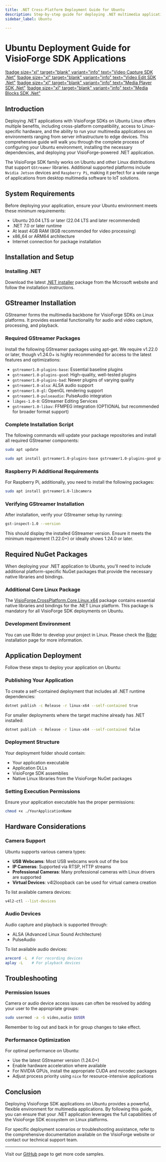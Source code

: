 ```yaml
---
title: .NET Cross-Platform Deployment Guide for Ubuntu
description: Step-by-step guide for deploying .NET multimedia applications on Ubuntu Linux. Learn how to set up dependencies, configure hardware, and optimize performance for cross-platform development. Includes GStreamer setup and troubleshooting tips.
sidebar_label: Ubuntu

---
```


# Ubuntu Deployment Guide for VisioForge SDK Applications

[!badge size="xl" target="blank" variant="info" text="Video Capture SDK .Net"](https://www.visioforge.com/video-capture-sdk-net) [!badge size="xl" target="blank" variant="info" text="Video Edit SDK .Net"](https://www.visioforge.com/video-edit-sdk-net) [!badge size="xl" target="blank" variant="info" text="Media Player SDK .Net"](https://www.visioforge.com/media-player-sdk-net) [!badge size="xl" target="blank" variant="info" text="Media Blocks SDK .Net"](https://www.visioforge.com/media-blocks-sdk-net)

## Introduction

Deploying .NET applications with VisioForge SDKs on Ubuntu Linux offers multiple benefits, including cross-platform compatibility, access to Linux-specific hardware, and the ability to run your multimedia applications on environments ranging from server infrastructure to edge devices. This comprehensive guide will walk you through the complete process of configuring your Ubuntu environment, installing the necessary dependencies, and deploying your VisioForge-powered .NET application.

The VisioForge SDK family works on Ubuntu and other Linux distributions that support `GStreamer` libraries. Additional supported platforms include `Nvidia Jetson` devices and `Raspberry Pi`, making it perfect for a wide range of applications from desktop multimedia software to IoT solutions.

## System Requirements

Before deploying your application, ensure your Ubuntu environment meets these minimum requirements:

- Ubuntu 20.04 LTS or later (22.04 LTS and later recommended)
- .NET 7.0 or later runtime
- At least 4GB RAM (8GB recommended for video processing)
- x86_64 or ARM64 architecture
- Internet connection for package installation

## Installation and Setup

### Installing .NET

Download the latest [.NET installer](https://dotnet.microsoft.com/download/dotnet) package from the Microsoft website and follow the installation instructions.

## GStreamer Installation

GStreamer forms the multimedia backbone for VisioForge SDKs on Linux platforms. It provides essential functionality for audio and video capture, processing, and playback.

### Required GStreamer Packages

Install the following GStreamer packages using apt-get. We require v1.22.0 or later, though v1.24.0+ is highly recommended for access to the latest features and optimizations:

- `gstreamer1.0-plugins-base`: Essential baseline plugins
- `gstreamer1.0-plugins-good`: High-quality, well-tested plugins
- `gstreamer1.0-plugins-bad`: Newer plugins of varying quality
- `gstreamer1.0-alsa`: ALSA audio support
- `gstreamer1.0-gl`: OpenGL rendering support
- `gstreamer1.0-pulseaudio`: PulseAudio integration
- `libges-1.0-0`: GStreamer Editing Services
- `gstreamer1.0-libav`: FFMPEG integration (OPTIONAL but recommended for broader format support)

### Complete Installation Script

The following commands will update your package repositories and install all required GStreamer components:

```bash
sudo apt update
```

```bash
sudo apt install gstreamer1.0-plugins-base gstreamer1.0-plugins-good gstreamer1.0-plugins-bad gstreamer1.0-alsa gstreamer1.0-gl gstreamer1.0-pulseaudio gstreamer1.0-libav libges-1.0-0
```

### Raspberry Pi Additional Requirements

For Raspberry Pi, additionally, you need to install the following packages:

```bash
sudo apt install gstreamer1.0-libcamera
```

### Verifying GStreamer Installation

After installation, verify your GStreamer setup by running:

```bash
gst-inspect-1.0 --version
```

This should display the installed GStreamer version. Ensure it meets the minimum requirement (1.22.0+) or ideally shows 1.24.0 or later.

## Required NuGet Packages

When deploying your .NET application to Ubuntu, you'll need to include additional platform-specific NuGet packages that provide the necessary native libraries and bindings.

### Additional Core Linux Package

The [VisioForge.CrossPlatform.Core.Linux.x64](https://www.nuget.org/packages/VisioForge.CrossPlatform.Core.Linux.x64) package contains essential native libraries and bindings for the .NET Linux platform. This package is mandatory for all VisioForge SDK deployments on Ubuntu.

### Development Environment

You can use Rider to develop your project in Linux. Please check the [Rider](../install/rider.md) installation page for more information.

## Application Deployment

Follow these steps to deploy your application on Ubuntu:

### Publishing Your Application

To create a self-contained deployment that includes all .NET runtime dependencies:

```bash
dotnet publish -c Release -r linux-x64 --self-contained true
```

For smaller deployments where the target machine already has .NET installed:

```bash
dotnet publish -c Release -r linux-x64 --self-contained false
```

### Deployment Structure

Your deployment folder should contain:

- Your application executable
- Application DLLs
- VisioForge SDK assemblies
- Native Linux libraries from the VisioForge NuGet packages

### Setting Execution Permissions

Ensure your application executable has the proper permissions:

```bash
chmod +x ./YourApplicationName
```

## Hardware Considerations

### Camera Support

Ubuntu supports various camera types:

- **USB Webcams**: Most USB webcams work out of the box
- **IP Cameras**: Supported via RTSP, HTTP streams
- **Professional Cameras**: Many professional cameras with Linux drivers are supported
- **Virtual Devices**: v4l2loopback can be used for virtual camera creation

To list available camera devices:

```bash
v4l2-ctl --list-devices
```

### Audio Devices

Audio capture and playback is supported through:

- ALSA (Advanced Linux Sound Architecture)
- PulseAudio

To list available audio devices:

```bash
arecord -L  # For recording devices
aplay -L    # For playback devices
```

## Troubleshooting

### Permission Issues

Camera or audio device access issues can often be resolved by adding your user to the appropriate groups:

```bash
sudo usermod -a -G video,audio $USER
```

Remember to log out and back in for group changes to take effect.

### Performance Optimization

For optimal performance on Ubuntu:

- Use the latest GStreamer version (1.24.0+)
- Enable hardware acceleration where available
- For NVIDIA GPUs, install the appropriate CUDA and nvcodec packages
- Adjust process priority using `nice` for resource-intensive applications

## Conclusion

Deploying VisioForge SDK applications on Ubuntu provides a powerful, flexible environment for multimedia applications. By following this guide, you can ensure that your .NET application leverages the full capabilities of the VisioForge SDK ecosystem on Linux platforms.

For specific deployment scenarios or troubleshooting assistance, refer to the comprehensive documentation available on the VisioForge website or contact our technical support team.

---

Visit our [GitHub](https://github.com/visioforge/.Net-SDK-s-samples) page to get more code samples.
